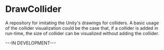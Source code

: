 # DrawCollider
A repository for imitating the Unity's drawings for colliders. A basic usage of the collider visualization could be the case that, if a collider is added in run-time, the size of collider can be visualized without adding the collider.

---IN DEVELOPMENT---
